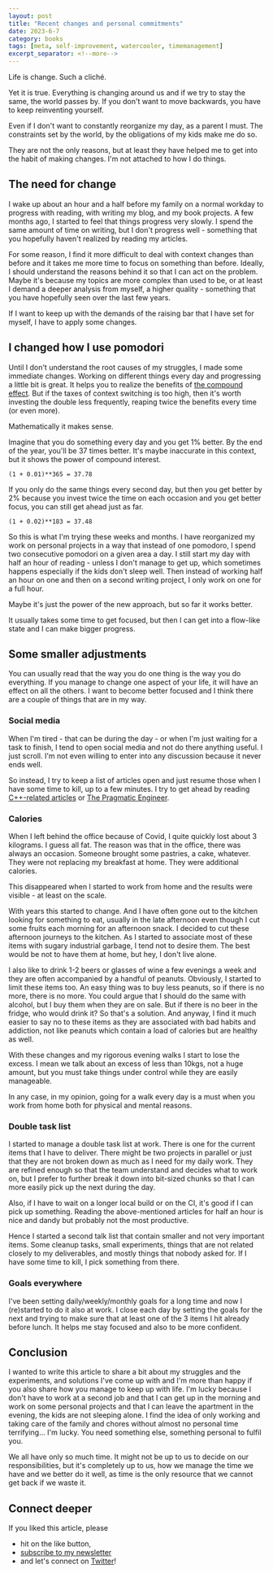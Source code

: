 ```yaml
---
layout: post
title: "Recent changes and personal commitments"
date: 2023-6-7
category: books
tags: [meta, self-improvement, watercooler, timemanagement]
excerpt_separator: <!--more-->
---
```

Life is change. Such a cliché.

Yet it is true. Everything is changing around us and if we try to stay the same, the world passes by. If you don't want to move backwards, you have to keep reinventing yourself.

Even if I don't want to constantly reorganize my day, as a parent I must. The constraints set by the world, by the obligations of my kids make me do so.

They are not the only reasons, but at least they have helped me to get into the habit of making changes. I'm not attached to how I do things.

## The need for change

I wake up about an hour and a half before my family on a normal workday to progress with reading, with writing my blog, and my book projects. A few months ago, I started to feel that things progress very slowly. I spend the same amount of time on writing, but I don't progress well - something that you hopefully haven't realized by reading my articles.

For some reason, I find it more difficult to deal with context changes than before and it takes me more time to focus on something than before. Ideally, I should understand the reasons behind it so that I can act on the problem. Maybe it's because my topics are more complex than used to be, or at least I demand a deeper analysis from myself, a higher quality - something that you have hopefully seen over the last few years.

If I want to keep up with the demands of the raising bar that I have set for myself, I have to apply some changes.

## I changed how I use pomodori

Until I don't understand the root causes of my struggles, I made some immediate changes. Working on different things every day and progressing a little bit is great. It helps you to realize the benefits of [the compound effect](https://www.sandordargo.com/blog/2019/04/17/the-compound-effect). But if the taxes of context switching is too high, then it's worth investing the double less frequently, reaping twice the benefits every time (or even more).

Mathematically it makes sense.

Imagine that you do something every day and you get 1% better. By the end of the year, you'll be 37 times better. It's maybe inaccurate in this context, but it shows the power of compound interest.

```
(1 + 0.01)**365 = 37.78
```

If you only do the same things every second day, but then you get better by 2% because you invest twice the time on each occasion and you get better focus, you can still get ahead just as far.

```
(1 + 0.02)**183 = 37.48
```

So this is what I'm trying these weeks and months. I have reorganized my work on personal projects in a way that instead of one pomodoro, I spend two consecutive pomodori on a given area a day. I still start my day with half an hour of reading - unless I don't manage to get up, which sometimes happens especially if the kids don't sleep well. Then instead of working half an hour on one and then on a second writing project, I only work on one for a full hour.

Maybe it's just the power of the new approach, but so far it works better.

It usually takes some time to get focused, but then I can get into a flow-like state and I can make bigger progress.

## Some smaller adjustments

You can usually read that the way you do one thing is the way you do everything. If you manage to change one aspect of your life, it will have an effect on all the others. I want to become better focused and I think there are a couple of things that are in my way.

### Social media

When I'm tired - that can be during the day - or when I'm just waiting for a task to finish, I tend to open social media and not do there anything useful. I just scroll. I'm not even willing to enter into any discussion because it never ends well.

So instead, I try to keep a list of articles open and just resume those when I have some time to kill, up to a few minutes. I try to get ahead by reading [C++-related articles](https://github.com/sandordargo/cpp-resources/blob/master/blogs.md) or [The Pragmatic Engineer](https://newsletter.pragmaticengineer.com/).

### Calories

When I left behind the office because of Covid, I quite quickly lost about 3 kilograms. I guess all fat. The reason was that in the office, there was always an occasion. Someone brought some pastries, a cake, whatever. They were not replacing my breakfast at home. They were additional calories.

This disappeared when I started to work from home and the results were visible - at least on the scale.

With years this started to change. And I have often gone out to the kitchen looking for something to eat, usually in the late afternoon even though I cut some fruits each morning for an afternoon snack. I decided to cut these afternoon journeys to the kitchen. As I started to associate most of these items with sugary industrial garbage, I tend not to desire them. The best would be not to have them at home, but hey, I don't live alone.

I also like to drink 1-2 beers or glasses of wine a few evenings a week and they are often accompanied by a handful of peanuts. Obviously, I started to limit these items too. An easy thing was to buy less peanuts, so if there is no more, there is no more. You could argue that I should do the same with alcohol, but I buy them when they are on sale. But if there is no beer in the fridge, who would drink it? So that's a solution. And anyway, I find it much easier to say no to these items as they are associated with bad habits and addiction, not like peanuts which contain a load of calories but are healthy as well.

With these changes and my rigorous evening walks I start to lose the excess. I mean we talk about an excess of less than 10kgs, not a huge amount, but you must take things under control while they are easily manageable.

In any case, in my opinion, going for a walk every day is a must when you work from home both for physical and mental reasons.

### Double task list

I started to manage a double task list at work. There is one for the current items that I have to deliver. There might be two projects in parallel or just that they are not broken down as much as I need for my daily work. They are refined enough so that the team understand and decides what to work on, but I prefer to further break it down into bit-sized chunks so that I can more easily pick up the next during the day.

Also, if I have to wait on a longer local build or on the CI, it's good if I can pick up something. Reading the above-mentioned articles for half an hour is nice and dandy but probably not the most productive.

Hence I started a second talk list that contain smaller and not very important items. Some cleanup tasks, small experiments, things that are not related closely to my deliverables, and mostly things that nobody asked for. If I have some time to kill, I pick something from there.

### Goals everywhere

I've been setting daily/weekly/monthly goals for a long time and now I (re)started to do it also at work. I close each day by setting the goals for the next and trying to make sure that at least one of the 3 items I hit already before lunch. It helps me stay focused and also to be more confident.

## Conclusion

I wanted to write this article to share a bit about my struggles and the experiments, and solutions I've come up with and I'm more than happy if you also share how you manage to keep up with life. I'm lucky because I don't have to work at a second job and that I can get up in the morning and work on some personal projects and that I can leave the apartment in the evening, the kids are not sleeping alone. I find the idea of only working and taking care of the family and chores without almost no personal time terrifying... I'm lucky. You need something else, something personal to fulfil you.

We all have only so much time. It might not be up to us to decide on our responsibilities, but it's completely up to us, how we manage the time we have and we better do it well, as time is the only resource that we cannot get back if we waste it.

## Connect deeper

If you liked this article, please 
- hit on the like button,  
- [subscribe to my newsletter](http://eepurl.com/gvcv1j) 
- and let's connect on [Twitter](https://twitter.com/SandorDargo)!